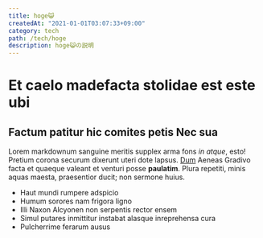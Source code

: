 ```yaml
---
title: hoge😺
createdAt: "2021-01-01T03:07:33+09:00"
category: tech
path: /tech/hoge
description: hoge😺の説明
---
```


# Et caelo madefacta stolidae est este ubi

## Factum patitur hic comites petis Nec sua

Lorem markdownum sanguine meritis supplex arma fons _in atque_, esto! Pretium
corona securum dixerunt uteri dote lapsus. [Dum](http://te.io/phrygiae) Aeneas
Gradivo facta et quaeque valeant et venturi posse **paulatim**. Plura repetiti,
minis aquas maesta, praesentior ducit; non sermone huius.

- Haut mundi rumpere adspicio
- Humum sorores nam frigora ligno
- Illi Naxon Alcyonen non serpentis rector ensem
- Simul putares inmittitur instabat alasque inreprehensa cura
- Pulcherrime ferarum ausus
